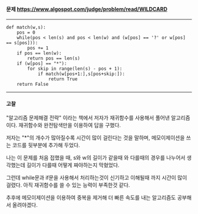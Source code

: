 #### 문제 <https://www.algospot.com/judge/problem/read/WILDCARD>
---
```
def match(w,s):
    pos = 0
    while(pos < len(s) and pos < len(w) and (w[pos] == '?' or w[pos] == s[pos])):
        pos += 1
    if pos == len(w):
        return pos == len(s)
    if (w[pos] == "*"):
        for skip in range(len(s) - pos + 1):
            if match(w[pos+1:],s[pos+skip:]):
                return True
    return False 
```
---
#### 고찰
"알고리즘 문제해결 전략" 이라는 책에서 저자가 재귀함수를 사용해서 풀어낸 알고리즘이다. 재귀함수와 완전탐색만을 이용하여 답을 구했다.

저자는 "*"의 개수가 많아질수록 시간이 많이 걸린다는 것을 말하며, 메모이제이션을 쓰는 코드를 뒷부분에 추가해 두었다.

나는 이 문제를 처음 접했을 때, s와 w의 길이가 같을때 와 다를때의 경우를 나누어서 생각했는데 길이가 다를때 어떻게 짜야하는지 막혔었다.

그런데 while문과 if문을 사용해서 처리하는것이 신기하고 이해될때 까지 시간이 많이 걸렸다. 아직 재귀함수를 쓸 수 있는 능력이 부족한것 같다.

추후에 메모이제이션을 이용하여 중복을 제거해 더 빠른 속도를 내는 알고리즘도 공부해서 올려야겠다.
